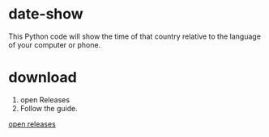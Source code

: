 # date-show
This Python code will show the time of that country relative to the language of your computer or phone.

# download
1. open Releases
2. Follow the guide.

[open releases](https://github.com/tpas1980/date-show/releases)
